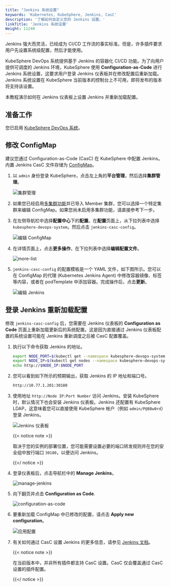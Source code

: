 ```yaml
---
title: "Jenkins 系统设置"
keywords: 'Kubernetes, KubeSphere, Jenkins, CasC'
description: '了解如何自定义您的 Jenkins 设置。'
linkTitle: 'Jenkins 系统设置'
Weight: 11240
---
```


Jenkins 强大而灵活，已经成为 CI/CD 工作流的事实标准。但是，许多插件要求用户先设置系统级配置，然后才能使用。

KubeSphere DevOps 系统提供基于 Jenkins 的容器化 CI/CD 功能。为了向用户提供可调度的 Jenkins 环境，KubeSphere 使用 **Configuration-as-Code** 进行 Jenkins 系统设置，这要求用户登录 Jenkins 仪表板并在修改配置后重新加载。Jenkins 系统设置在 KubeSphere 当前版本的控制台上不可用，即将发布的版本将支持该设置。

本教程演示如何在 Jenkins 仪表板上设置 Jenkins 并重新加载配置。

## 准备工作

您已启用 [KubeSphere DevOps 系统](../../../pluggable-components/devops/)。

## 修改 ConfigMap

建议您通过 Configuration-as-Code (CasC) 在 KubeSphere 中配置 Jenkins。内置 Jenkins CasC 文件存储为 [ConfigMap](../../../project-user-guide/configuration/configmaps/)。

1. 以 `admin` 身份登录 KubeSphere，点击左上角的**平台管理**，然后选择**集群管理**。

   ![集群管理](/images/docs/zh-cn/devops-user-guide/use-devops/jenkins-system-settings/cluster-management.png)

2. 如果您已经启用[多集群功能](../../../multicluster-management/)并已导入 Member 集群，您可以选择一个特定集群来编辑 ConfigMap。如果您尚未启用多集群功能，请直接参考下一步。

3. 在左侧导航栏中选择**配置中心**下的**配置**。在**配置**页面上，从下拉列表中选择 `kubesphere-devops-system`，然后点击 `jenkins-casc-config`。

   ![编辑 ConfigMap](/images/docs/zh-cn/devops-user-guide/use-devops/jenkins-system-settings/edit-configmap.png)

4. 在详情页面上，点击**更多操作**，在下拉列表中选择**编辑配置文件**。

   ![more-list](/images/docs/zh-cn/devops-user-guide/use-devops/jenkins-system-settings/more-list.png)

5. `jenkins-casc-config` 的配置模板是一个 YAML 文件，如下图所示。您可以在 ConfigMap 的代理 (Kubernetes Jenkins Agent) 中修改容器镜像、标签等内容，或者在 podTemplate 中添加容器。完成操作后，点击**更新**。

   ![编辑 Jenkins](/images/docs/zh-cn/devops-user-guide/use-devops/jenkins-system-settings/edit-jenkins.png)

## 登录 Jenkins 重新加载配置

修改 `jenkins-casc-config` 后，您需要在 Jenkins 仪表板的 **Configuration as Code** 页面上重新加载更新后的系统配置。这是因为直接通过 Jenkins 仪表板配置的系统设置可能在 Jenkins 重新调度之后被 CasC 配置覆盖。

1. 执行以下命令获取 Jenkins 的地址。

   ```bash
   export NODE_PORT=$(kubectl get --namespace kubesphere-devops-system -o jsonpath="{.spec.ports[0].nodePort}" services ks-jenkins)
   export NODE_IP=$(kubectl get nodes --namespace kubesphere-devops-system -o jsonpath="{.items[0].status.addresses[0].address}")
   echo http://$NODE_IP:$NODE_PORT
   ```

2. 您可以看到如下所示的预期输出，获取 Jenkins 的 IP 地址和端口号。

   ```bash
   http://10.77.1.201:30180
   ```

3. 使用地址 `http://Node IP:Port Number` 访问 Jenkins。安装 KubeSphere 时，默认情况下也会安装 Jenkins 仪表板。Jenkins 还配置有 KubeSphere LDAP，这意味着您可以直接使用 KubeSphere 帐户（例如 `admin/P@88w0rd`）登录 Jenkins。

   ![Jenkins 仪表板](/images/docs/zh-cn/devops-user-guide/use-devops/jenkins-system-settings/jenkins-dashboard.png)

   {{< notice note >}}

   取决于您的实例的部署位置，您可能需要设置必要的端口转发规则并在您的安全组中放行端口 `30180`，以便访问 Jenkins。

   {{</ notice >}} 

4. 登录仪表板后，点击导航栏中的 **Manage Jenkins**。

   ![manage-jenkins](/images/docs/zh-cn/devops-user-guide/use-devops/jenkins-system-settings/manage-jenkins.png)

5. 向下翻页并点击 **Configuration as Code**.

   ![configuration-as-code](/images/docs/zh-cn/devops-user-guide/use-devops/jenkins-system-settings/configuration-as-code.png)

6. 要重新加载 ConfigMap 中已修改的配置，请点击 **Apply new configuration**。

   ![应用配置](/images/docs/zh-cn/devops-user-guide/use-devops/jenkins-system-settings/app-config.png)

7. 有关如何通过 CasC 设置 Jenkins 的更多信息，请参见 [Jenkins 文档](https://github.com/jenkinsci/configuration-as-code-plugin)。

   {{< notice note >}}

   在当前版本中，并非所有插件都支持 CasC 设置。CasC 仅会覆盖通过 CasC 设置的插件配置。

   {{</ notice >}} 
